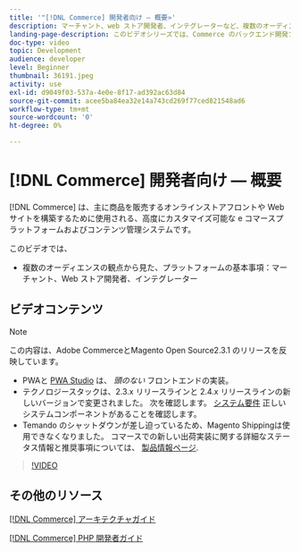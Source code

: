 ```yaml
---
title: '"[!DNL Commerce] 開発者向け — 概要»'
description: マーチャント、web ストア開発者、インテグレーターなど、複数のオーディエンスの観点から、プラットフォームの基本を説明します。
landing-page-description: このビデオシリーズでは、Commerce のバックエンド開発プロジェクトを開始する方法を説明します。
doc-type: video
topic: Development
audience: developer
level: Beginner
thumbnail: 36191.jpeg
activity: use
exl-id: d9049f03-537a-4e0e-8f17-ad392ac63d84
source-git-commit: acee5ba84ea32e14a743cd269f77ced821548ad6
workflow-type: tm+mt
source-wordcount: '0'
ht-degree: 0%

---
```


# [!DNL Commerce] 開発者向け — 概要

[!DNL Commerce] は、主に商品を販売するオンラインストアフロントや Web サイトを構築するために使用される、高度にカスタマイズ可能な e コマースプラットフォームおよびコンテンツ管理システムです。

このビデオでは、

- 複数のオーディエンスの観点から見た、プラットフォームの基本事項：マーチャント、Web ストア開発者、インテグレーター

## ビデオコンテンツ

>[!NOTE]
>
>この内容は、Adobe CommerceとMagento Open Source2.3.1 のリリースを反映しています。
>
>- PWAと [PWA Studio](http://pwastudio.io/) は、 _頭のない_ フロントエンドの実装。
>- テクノロジースタックは、2.3.x リリースラインと 2.4.x リリースラインの新しいバージョンで変更されました。 次を確認します。 [システム要件](https://devdocs.magento.com/guides/v2.4/install-gde/system-requirements.html) 正しいシステムコンポーネントがあることを確認します。
>- Temando のシャットダウンが差し迫っているため、Magento Shippingは使用できなくなりました。 コマースでの新しい出荷実装に関する詳細なステータス情報と推奨事項については、 [製品情報ページ](https://magento.com/shipping).



>[!VIDEO](https://video.tv.adobe.com/v/36191?quality=12&learn=on)

## その他のリソース

[[!DNL Commerce] アーキテクチャガイド](https://devdocs.magento.com/guides/v2.4/architecture/bk-architecture.html)

[[!DNL Commerce] PHP 開発者ガイド](https://devdocs.magento.com/guides/v2.4/extension-dev-guide/bk-extension-dev-guide.html)
